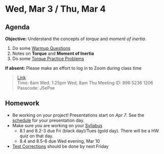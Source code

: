 Wed, Mar 3 / Thu, Mar 4
==================  
  
Agenda  
---------  
**Objective:** Understand the concepts of *torque* and *moment of inertia*.

1. Do some [Warmup Questions][wu]
2. Notes on **Torque** and **Moment of Inertia**
3. Do some [Torque Practice Problems][probs]

**If absent:** Please make an effort to log in to Zoom during class time  
> [Link](https://us02web.zoom.us/j/89652361206?pwd=L3ZYQzBGNitFK0J6K1M4Nk1iM1dYQT09)  
> Time: 8am Wed, 1:25pm Wed, 8am Thu
> Meeting ID: 896 5236 1206  
> Passcode: J5ePse 

Homework   
-------------  
- Be working on your project! Presentations start on *Apr 7*.  See the [schedule][sched] for your presentation day.	
- Make sure you are working on your [Syllabus]
	- 8.1 and 8.2-3 due Fri (black day)/Tues (gold day).  There will be a HW quiz on that day.
	- 8.4 and 8.5-6 due Wed evening, Mar 10
- [Test Corrections][correct] should be done by next Friday

[sched]: https://avoncsc-my.sharepoint.com/:x:/g/personal/zjrohrbach_avon-schools_org/EVMXHFfIjQJDml8sDSyMeYsBLcV4ZCg-pDrGaicpsu_iBQ?e=RfXTgy
[syllabus]: https://avon.schoology.com/course/2624603229/materials?f=369843178
[correct]: https://avon.schoology.com/assignment/4731439922/info
[wu]: https://avon.schoology.com/page/4736717996
[probs]: https://avon.schoology.com/page/4736900872
<!--stackedit_data:
eyJoaXN0b3J5IjpbLTE2MTYwNDUyNzUsODc4MzM4NjA2LC0xND
c4NzE0MDU5LDE2NjY1OTExOTUsNjUyODE1MzMyLDM1NzMxNTQ2
OSwxNTY4MDQ2MDgxLC03NTE2NDc3NDgsLTE4NzY0MjE3ODgsLT
E4MTE1NjE0MTAsLTc4NjI3MzM2OSwtMTk3NzU4OTExNywtMTE2
NzQwMTk4MSwxMzA5MTk0MDgsMTI2NDczNzgzNywtMTUwMzUwMz
U5NSwyMDM0MzM5NzMzLC02ODcyNTYwMTYsNTExMjM4NDIxLC0x
NTMwNDc4MDIxXX0=
-->